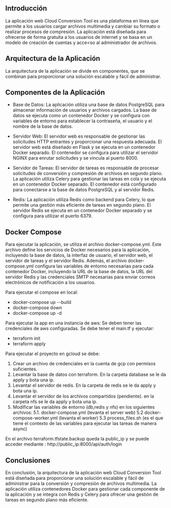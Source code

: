 

## Introducción
La aplicación web Cloud Conversion Tool es una plataforma en línea que permite a los usuarios cargar archivos multimedia y cambiar su formato o realizar procesos de compresión. La aplicación está diseñada para ofrecerse de forma gratuita a los usuarios de internet y se basa en un modelo de creación de cuentas y acce<so al administrador de archivos.

## Arquitectura de la Aplicación
La arquitectura de la aplicación se divide en componentes, que se combinan para proporcionar una solución escalable y fácil de administrar.

## Componentes de la Aplicación
* Base de Datos: La aplicación utiliza una base de datos PostgreSQL para almacenar información de usuarios y archivos cargados. La base de datos se ejecuta como un contenedor Docker y se configura con variables de entorno para establecer la contraseña, el usuario y el nombre de la base de datos.

* Servidor Web: El servidor web es responsable de gestionar las solicitudes HTTP entrantes y proporcionar una respuesta adecuada. El servidor web está diseñado en Flask y se ejecuta en un contenedor Docker separado. El contenedor se configura para utilizar el servidor NGINX para enrutar solicitudes y se vincula al puerto 8000.

* Servidor de Tareas: El servidor de tareas es responsable de procesar solicitudes de conversión y compresión de archivos en segundo plano. La aplicación utiliza Celery para gestionar las tareas en cola y se ejecuta en un contenedor Docker separado. El contenedor está configurado para conectarse a la base de datos PostgreSQL y al servidor Redis.

* Redis: La aplicación utiliza Redis como backend para Celery, lo que permite una gestión más eficiente de tareas en segundo plano. El servidor Redis se ejecuta en un contenedor Docker separado y se configura para utilizar el puerto 6379.

## Docker Compose
Para ejecutar la aplicación, se utiliza el archivo docker-compose.yml. Este archivo define los servicios de Docker necesarios para la aplicación, incluyendo la base de datos, la interfaz de usuario, el servidor web, el servidor de tareas y el servidor Redis. Además, el archivo docker-compose.yml configura las variables de entorno necesarias para cada contenedor Docker, incluyendo la URL de la base de datos, la URL del servidor Redis y las credenciales SMTP necesarias para enviar correos electrónicos de notificación a los usuarios.

Para ejecutar el compose en local:

 * docker-compose up --build       
 * docker-compose down
 * docker-compose up -d

Para ejecutar la app en una instancia de aws:
Se deben tener las credenciales de aws configuradas. Se debe tener el main.tf y ejecutar:

 * terraform init
 * terraform apply

 Para ejecutar el proyecto en gcloud se debe:
 1. Crear un archivo de credenciales en la cuenta de gcp con permisos suficientes.
 2. Levantar la base de datos con terraform. En la carpeta database se le da apply y bota una ip.
 3. Levantar el servidor de redis. En la carpeta de redis se le da apply y bota una ip.
 4. Levantar el servidor de los archivos compartidos (pendiente). en la carpeta nfs se le da apply y bota una ip.
 5. Modificar las variables de entorno (db,redis y nfs) en los siguientes archivos:
    5.1. docker-compose.yml (levanta el server web)
    5.2 docker-compose-worker.yml (levanta el worker)
    5.3 process_files.sh (es el que tiene el contexto de las variables para ejecutar las tareas de manera async)

En el archivo terraform.tfstate.backup queda la public_ip y se puede acceder mediante : http://public_ip:8000/api/auth/login

## Conclusiones
En conclusión, la arquitectura de la aplicación web Cloud Conversion Tool está diseñada para proporcionar una solución escalable y fácil de administrar para la conversión y compresión de archivos multimedia. La aplicación utiliza contenedores Docker para gestionar cada componente de la aplicación y se integra con Redis y Celery para ofrecer una gestión de tareas en segundo plano más eficiente. 

